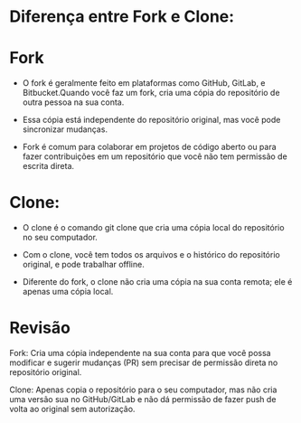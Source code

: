 # Diferença entre Fork e Clone:
# Fork
- O fork é geralmente feito em plataformas como GitHub, GitLab, e Bitbucket.Quando você faz um fork, cria uma  cópia do repositório de outra pessoa na sua conta.

- Essa cópia está independente do repositório original, mas você pode sincronizar mudanças.

- Fork é comum para colaborar em projetos de código aberto ou para fazer contribuições em um repositório que você não tem permissão de escrita direta.

# Clone:

- O clone é o comando git clone que cria uma cópia local do repositório no seu computador.

- Com o clone, você tem todos os arquivos e o histórico do repositório original, e pode trabalhar offline.

- Diferente do fork, o clone não cria uma cópia na sua conta remota; ele é apenas uma cópia local.

# Revisão

Fork: Cria uma cópia independente na sua conta para que você possa modificar e sugerir mudanças (PR) sem precisar de permissão direta no repositório original.

Clone: Apenas copia o repositório para o seu computador, mas não cria uma versão sua no GitHub/GitLab e não dá permissão de fazer push de volta ao original sem autorização.